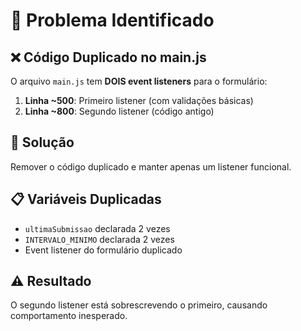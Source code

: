 # 🐛 Problema Identificado

## ❌ **Código Duplicado no main.js**

O arquivo `main.js` tem **DOIS event listeners** para o formulário:

1. **Linha ~500**: Primeiro listener (com validações básicas)
2. **Linha ~800**: Segundo listener (código antigo)

## 🔧 **Solução**

Remover o código duplicado e manter apenas um listener funcional.

## 📋 **Variáveis Duplicadas**
- `ultimaSubmissao` declarada 2 vezes
- `INTERVALO_MINIMO` declarada 2 vezes  
- Event listener do formulário duplicado

## ⚠️ **Resultado**
O segundo listener está sobrescrevendo o primeiro, causando comportamento inesperado.